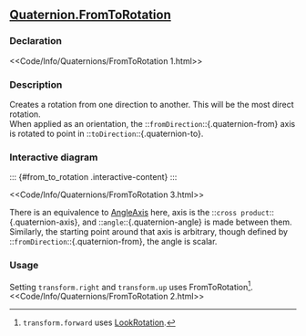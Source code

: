 ## [Quaternion.FromToRotation](https://docs.unity3d.com/ScriptReference/Quaternion.FromToRotation.html)
### Declaration
<<Code/Info/Quaternions/FromToRotation 1.html>>

### Description
Creates a rotation from one direction to another. This will be the most direct rotation.  
When applied as an orientation, the ::`fromDirection`::{.quaternion-from} axis is rotated to point in ::`toDirection`::{.quaternion-to}.

### Interactive diagram

::: {#from_to_rotation .interactive-content}
:::
<script type="module" src="/Scripts/Interactive/Quaternions/fromToRotation.js"></script>  

<<Code/Info/Quaternions/FromToRotation 3.html>>  

There is an equivalence to [AngleAxis](AngleAxis.md) here, axis is the ::`cross product`::{.quaternion-axis}, and ::`angle`::{.quaternion-angle} is made between them.  
Similarly, the starting point around that axis is arbitrary, though defined by ::`fromDirection`::{.quaternion-from}, the angle is scalar.

### Usage

Setting `transform.right` and `transform.up` uses FromToRotation[^1].  
<<Code/Info/Quaternions/FromToRotation 2.html>>  

[^1]: `transform.forward` uses [LookRotation](LookRotation.md).